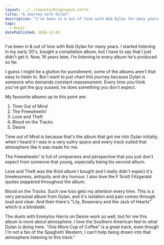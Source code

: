 ```yaml
---
layout: ../../layouts/BlogLayout.astro
title: "A Journey with Dylan"
description: "I've been in & out of love with Bob Dylan for many years. I started listening in my early 20's, bought a compilation album, but I have to say that I just didn't get it. Now, 16 years later, I'm listening to every album he's produced so far."
tags: 
  - music
datePublished: 2016-12-02
---
```

I've been in & out of love with Bob Dylan for many years. I started listening in my early 20's, bought a compilation album, but I have to say that I just didn't get it. Now, 16 years later, I'm listening to every album he's produced so far.

I guess I might be a glutton for punishment, some of the albums aren't that easy to listen to. But I want to just chart this journey because Dylan is someone who demands constant reassessment. Every time you think you've got the guy sussed, he does something you don't expect.

My favourite albums up to this point are:

1.  Time Out of Mind
2.  The Freewheelin'
3.  Love and Theft
4.  Blood on the Tracks
5.  Desire

Time out of Mind is because that's the album that got me into Dylan initially; when I heard it I was in a very sultry space and every track suited that atmosphere like it was made for me.

The Freewheelin' is full of uniqueness and perspective that you just don't expect from someone that young, especially being his second album.

Love and Theft was the third album I bought and I really didn't expect it's timelessness, antiquity and dry humour. I also love the F Scott Fitzgerald quotes peppered throughout the album.

Blood on the Tracks. Such raw loss gets my attention every time. This is a very personal album from Dylan, and it's isolation and pain comes through loud and clear. And then there's "Lily, Rosemary and the Jack of Hearts" which is a blindside.

The duets with Emmylou Harris on Desire work so well, but for me this album is more about atmosphere. I love the Southern American feel to what Dylan is doing here. "One More Cup of Coffee" is a great track, even though I'm not a fan of the Spaghetti Western, I can't help being drawn into that atmosphere listening to this track."